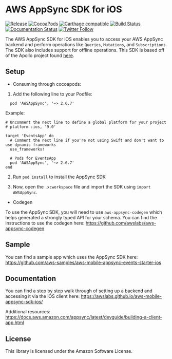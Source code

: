 AWS AppSync SDK for iOS
=======================

[![Release](https://img.shields.io/github/release/awslabs/aws-mobile-appsync-sdk-ios.svg)](https://github.com/awslabs/aws-mobile-appsync-sdk-ios/releases)
[![CocoaPods](https://img.shields.io/cocoapods/v/AWSAppSync.svg)](https://github.com/CocoaPods/CocoaPods)
[![Carthage compatible](https://img.shields.io/badge/Carthage-compatible-4BC51D.svg?style=flat)](https://github.com/Carthage/Carthage)
[![Build Status](https://travis-ci.org/awslabs/aws-mobile-appsync-sdk-ios.png?branch=master)](https://travis-ci.org/awslabs/aws-mobile-appsync-sdk-ios)
[![Documentation Status](https://readthedocs.org/projects/ansicolortags/badge/?version=latest)](https://awslabs.github.io/aws-mobile-appsync-sdk-ios/)
[![Twitter Follow](https://img.shields.io/twitter/follow/AWSforMobile.svg?style=social&label=Follow)](https://twitter.com/AWSforMobile)

The AWS AppSync SDK for iOS enables you to access your AWS AppSync backend and perform operations like `Queries`, `Mutations`, and `Subscriptions`. The SDK also includes support for offline operations. This SDK is based off of the Apollo project found [here](https://github.com/apollographql/apollo-ios).

## Setup

- Consuming through cocoapods:

1. Add the following line to your Podfile:

```
  pod 'AWSAppSync', '~> 2.6.7'
```

Example:

```
# Uncomment the next line to define a global platform for your project
# platform :ios, '9.0'

target 'EventsApp' do
  # Comment the next line if you're not using Swift and don't want to use dynamic frameworks
  use_frameworks!

  # Pods for EventsApp
  pod 'AWSAppSync', '~> 2.6.7'
end
```

2. Run `pod install` to install the AppSync SDK

3. Now, open the `.xcworkspace` file and import the SDK using `import AWSAppSync`.

- Codegen

To use the AppSync SDK, you will need to use `aws-appsync-codegen` which helps generated a strongly typed API for your schema. You can find the instructions to use the codegen here: https://github.com/awslabs/aws-appsync-codegen 

## Sample

You can find a sample app which uses the AppSync SDK here: https://github.com/aws-samples/aws-mobile-appsync-events-starter-ios 

## Documentation

You can find a step by step walk through of setting up a backend and accessing it via the iOS client here: https://awslabs.github.io/aws-mobile-appsync-sdk-ios/

Additional resources: https://docs.aws.amazon.com/appsync/latest/devguide/building-a-client-app.html 

## License

This library is licensed under the Amazon Software License.
